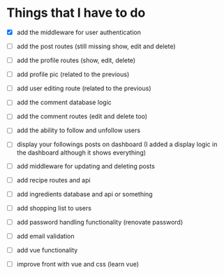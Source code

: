 # Things that I have to do
- [x] add the middleware for user authentication
- [ ] add the post routes (still missing show, edit and delete)
- [ ] add the profile routes (show, edit, delete)
- [ ] add profile pic (related to the previous)
- [ ] add user editing route (related to the previous)
- [ ] add the comment database logic
- [ ] add the comment routes (edit and delete too)
- [ ] add the ability to follow and unfollow users
- [ ] display your followings posts on dashboard (I added a display logic in the dashboard although it shows everything)
- [ ] add middleware for updating and deleting posts
- [ ] add recipe routes and api
- [ ] add ingredients database and api or something
- [ ] add shopping list to users
- [ ] add password handling functionality (renovate password)
- [ ] add email validation

- [ ] add vue functionality
- [ ] improve front with vue and css (learn vue)